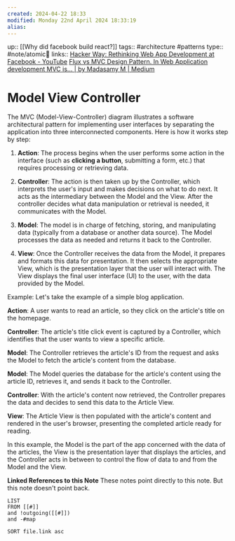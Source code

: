 ```yaml
---
created: 2024-04-22 18:33
modified: Monday 22nd April 2024 18:33:19
alias:
---
```

up::  [[Why did facebook build react?]]
tags:: #architecture #patterns
type:: #note/atomic🌳
links:: [Hacker Way: Rethinking Web App Development at Facebook - YouTube](https://www.youtube.com/watch?v=nYkdrAPrdcw&t=624s)
[Flux vs MVC Design Pattern. In Web Application development MVC is… | by Madasamy M | Medium](https://madasamy.medium.com/flux-vs-mvc-design-pattern-de134dfaa12b)
# Model View Controller

The MVC (Model-View-Controller) diagram illustrates a software architectural pattern for implementing user interfaces by separating the application into three interconnected components. Here is how it works step by step:

1. **Action**: The process begins when the user performs some action in the interface (such as **clicking a button**, submitting a form, etc.) that requires processing or retrieving data.

2. **Controller**: The action is then taken up by the Controller, which interprets the user's input and makes decisions on what to do next. It acts as the intermediary between the Model and the View. After the controller decides what data manipulation or retrieval is needed, it communicates with the Model.

3. **Model**: The model is in charge of fetching, storing, and manipulating data (typically from a database or another data source). The Model processes the data as needed and returns it back to the Controller.

4. **View**: Once the Controller receives the data from the Model, it prepares and formats this data for presentation. It then selects the appropriate View, which is the presentation layer that the user will interact with. The View displays the final user interface (UI) to the user, with the data provided by the Model.

Example:
Let's take the example of a simple blog application.

**Action**: A user wants to read an article, so they click on the article's title on the homepage.

**Controller**: The article's title click event is captured by a Controller, which identifies that the user wants to view a specific article.

**Model**: The Controller retrieves the article's ID from the request and asks the Model to fetch the article's content from the database.

**Model**: The Model queries the database for the article's content using the article ID, retrieves it, and sends it back to the Controller.

**Controller**: With the article's content now retrieved, the Controller prepares the data and decides to send this data to the Article View.

**View**: The Article View is then populated with the article's content and rendered in the user's browser, presenting the completed article ready for reading.

In this example, the Model is the part of the app concerned with the data of the articles, the View is the presentation layer that displays the articles, and the Controller acts in between to control the flow of data to and from the Model and the View.


**Linked References to this Note**
These notes point directly to this note. But this note doesn't point back.
```dataview
LIST
FROM [[#]]
and !outgoing([[#]])
and -#map

SORT file.link asc
```
